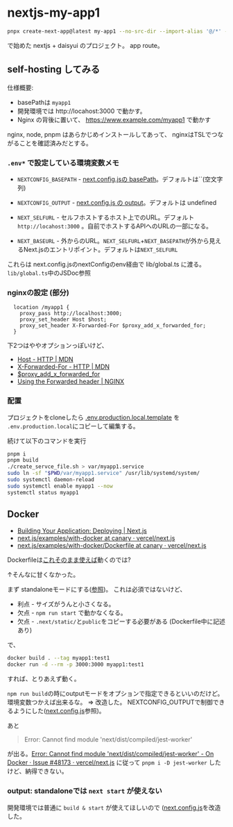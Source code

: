 # nextjs-my-app1

```bash
pnpx create-next-app@latest my-app1 --no-src-dir --import-alias '@/*' --ts --tailwind --eslint --app --use-pnpm
```

で始めた nextjs + daisyui のプロジェクト。 app route。

## self-hosting してみる

仕様概要:

- basePathは `myapp1`
- 開発環境では http://locahost:3000 で動かす。
- Nginx の背後に置いて、 https://www.example.com/myapp1 で動かす

nginx, node, pnpm はあらかじめインストールしてあって、
nginxはTSLでつながることを確認済みだとする。

### `.env*` で設定している環境変数メモ

- `NEXTCONFIG_BASEPATH` - [next.config.jsの basePath](https://nextjs.org/docs/pages/api-reference/next-config-js/basePath)。デフォルトは``(空文字列)
- `NEXTCONFIG_OUTPUT` - [next.config.js の output](https://nextjs.org/docs/pages/api-reference/next-config-js/output)。デフォルトは undefined

- `NEXT_SELFURL` - セルフホストするホスト上でのURL。デフォルト `http://locahost:3000` 。自前でホストするAPIへのURLの一部になる。
- `NEXT_BASEURL` - 外からのURL。`NEXT_SELFURL`+`NEXT_BASEPATH`が外から見えるNext.jsのエントリポイント。デフォルトは`NEXT_SELFURL`

これらは next.config.jsのnextConfigのenv経由で lib/global.ts に渡る。`lib/global.ts`中のJSDoc参照

### nginxの設定 (部分)

```config
  location /myapp1 {
    proxy_pass http://localhost:3000;
    proxy_set_header Host $host;
    proxy_set_header X-Forwarded-For $proxy_add_x_forwarded_for;
  }
```

下2つはややオプションっぽいけど、

- [Host \- HTTP \| MDN](https://developer.mozilla.org/ja/docs/Web/HTTP/Headers/Host)
- [X-Forwarded-For - HTTP | MDN](https://developer.mozilla.org/ja/docs/Web/HTTP/Headers/X-Forwarded-For)
- [$proxy_add_x_forwarded_for](https://nginx.org/en/docs/http/ngx_http_proxy_module.html#var_proxy_add_x_forwarded_for)
- [Using the Forwarded header | NGINX](https://www.nginx.com/resources/wiki/start/topics/examples/forwarded/)

### 配置

プロジェクトをcloneしたら
[.env.production.local.template](.env.production.local.template) を `.env.production.local`にコピーして編集する。

続けて以下のコマンドを実行

```bash
pnpm i
pnpm build
./create_servce_file.sh > var/myapp1.service
sudo ln -sf "$PWD/var/myapp1.service" /usr/lib/systemd/system/
sudo systemctl daemon-reload
sudo systemctl enable myapp1 --now
systemctl status myapp1
```

## Docker

- [Building Your Application: Deploying | Next.js](https://nextjs.org/docs/pages/building-your-application/deploying#docker-image)
- [next.js/examples/with-docker at canary · vercel/next.js](https://github.com/vercel/next.js/tree/canary/examples/with-docker)
- [next.js/examples/with-docker/Dockerfile at canary · vercel/next.js](https://github.com/vercel/next.js/blob/canary/examples/with-docker/Dockerfile)

Dockerfileは[これそのまま使えば](https://github.com/vercel/next.js/blob/canary/examples/with-docker/Dockerfile)動くのでは?

↑そんなに甘くなかった。

まず standaloneモードにする([参照](https://nextjs.org/docs/app/api-reference/next-config-js/output#automatically-copying-traced-files))。
これは必須ではないけど、

- 利点 - サイズがうんと小さくなる。
- 欠点 - `npm run start` で動かなくなる。
- 欠点 - `.next/static/`と`public`をコピーする必要がある (Dockerfile中に記述あり)

で、

```bash
docker build . --tag myapp1:test1
docker run -d --rm -p 3000:3000 myapp1:test1
```

すれば、とりあえず動く。

`npm run build`の時にoutputモードをオプションで指定できるといいのだけど。環境変数つかえば出来るな。
⇒ 改造した。 NEXTCONFIG_OUTPUTで制御できるようにした([next.config.js](next.config.js)参照)。

あと

> Error: Cannot find module 'next/dist/compiled/jest-worker'

が出る。[Error: Cannot find module 'next/dist/compiled/jest-worker' - On Docker · Issue #48173 · vercel/next.js](https://github.com/vercel/next.js/issues/48173) に従って `pnpm i -D jest-worker` したけど、納得できない。

### output: standaloneでは `next start` が使えない

開発環境では普通に `build & start` が使えてほしいので
([next.config.js](next.config.js)を改造した。
